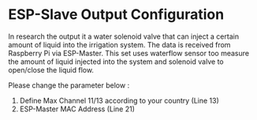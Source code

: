 # ESP-Slave Output Configuration
In research the output it a water solenoid valve that can inject a certain amount of liquid into the irrigation system. The data is received from Raspberry Pi via ESP-Master. This set uses waterflow sensor too measure the amount of liquid injected into the system and solenoid valve to open/close the liquid flow.

Please change the parameter below :
1. Define Max Channel 11/13 according to your country (Line 13)
2. ESP-Master MAC Address (Line 21)
